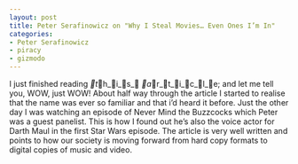 ```yaml
---
layout: post
title: Peter Serafinowicz on "Why I Steal Movies… Even Ones I’m In"
categories:
- Peter Serafinowicz
- piracy
- gizmodo
---
```

I just finished reading _t_h_i_s_ _a_r_t_i_c_l_e; and let me tell you, WOW, just WOW!
About half way through the article I started to realise that the name was ever
so familiar and that i&#8217;d heard it before. Just the other day I was
watching an episode of Never Mind the Buzzcocks which Peter was a guest
panelist. This is how I found out he&#8217;s also the voice actor for Darth
Maul in the first Star Wars episode.
The article is very well written and points to how our society is moving
forward from hard copy formats to digital copies of music and video.

